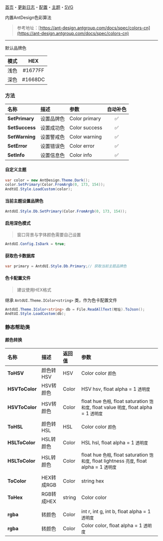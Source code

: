 ﻿[首页](Home.md)・[更新日志](UpdateLog.md)・[配置](Config.md)・[主题](Theme.md)・[SVG](SVG.md)

内置AntDesign色彩算法

> 参考地址：[https://ant-design.antgroup.com/docs/spec/colors-cn](https://ant-design.antgroup.com/docs/spec/colors-cn)

---

默认品牌色

模式|HEX|
:--:|:--:|
浅色|#1677FF|
深色|#1668DC|

### 方法

名称 | 描述 | 参数 | 自动补色 |
:--|:--|:--|:--:|
**SetPrimary** | 设置品牌色 | Color primary |✅|
**SetSuccess** | 设置成功色 | Color success |✅|
**SetWarning** | 设置警戒色 | Color warning |✅|
**SetError** | 设置错误色 | Color error |✅|
**SetInfo** | 设置信息色 | Color info |✅|


#### 自定义主题

``` csharp
var color = new AntDesign.Theme.Dark();
color.SetPrimary(Color.FromArgb(0, 173, 154));
AndtUI.Style.LoadCustom(color);
```

#### 当前主题设置品牌色

``` csharp
AntdUI.Style.Db.SetPrimary(Color.FromArgb(0, 173, 154));
```

#### 启用深色模式

> 窗口背景与字体颜色需要自己设置

``` csharp
AntdUI.Config.IsDark = true;
```

#### 获取色卡数据库

``` csharp
var primary = AntdUI.Style.Db.Primary;// 获取当前主题品牌色
```

#### 色卡配置文件

> 建议使用HEX格式

继承 `AntdUI.Theme.IColor<string>` 类，作为色卡配置文件

``` csharp
AntdUI.Theme.IColor<string> db = File.ReadAllText(地址).ToJson();
AndtUI.Style.LoadCustom(db);
```


### 静态帮助类

#### 颜色转换

名称 | 描述 | 返回值 | 参数 |
:--|:--|:--|:--|
**ToHSV** | 颜色转HSV | HSV | Color color `颜色` |
**HSVToColor** | HSV转颜色 | Color | HSV hsv, float alpha = 1 `透明度` |
**HSVToColor** | HSV转颜色 | Color | float hue `色相`, float saturation `饱和度`, float value `明度`, float alpha = 1 `透明度` |
||||
**ToHSL** | 颜色转HSL | HSL | Color color `颜色` |
**HSLToColor** | HSL转颜色 | Color | HSL hsl, float alpha = 1 `透明度` |
**HSLToColor** | HSL转颜色 | Color | float hue `色相`, float saturation `饱和度`, float lightness `亮度`, float alpha = 1 `透明度` |
||||
**ToColor** | HEX转成RGB | Color | string hex |
**ToHex** | RGB转成HEX | string | Color color |
||||
**rgba** | 转颜色 | Color | int r, int g, int b, float alpha = 1 `透明度` |
**rgba** | 转颜色 | Color | Color color, float alpha = 1 `透明度` |